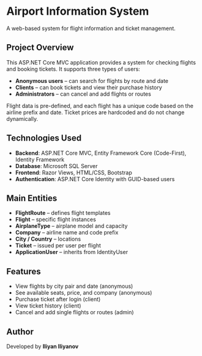 # Airport Information System

A web-based system for flight information and ticket management.

## Project Overview

This ASP.NET Core MVC application provides a system for checking flights and booking tickets. It supports three types of users:

- **Anonymous users** – can search for flights by route and date
- **Clients** – can book tickets and view their purchase history
- **Administrators** – can cancel and add flights or routes

Flight data is pre-defined, and each flight has a unique code based on the airline prefix and date. Ticket prices are hardcoded and do not change dynamically.

## Technologies Used

- **Backend**: ASP.NET Core MVC, Entity Framework Core (Code-First), Identity Framework
- **Database**: Microsoft SQL Server
- **Frontend**: Razor Views, HTML/CSS, Bootstrap 
- **Authentication**: ASP.NET Core Identity with GUID-based users

## Main Entities

- **FlightRoute** – defines flight templates
- **Flight** – specific flight instances
- **AirplaneType** – airplane model and capacity
- **Company** – airline name and code prefix
- **City / Country** – locations
- **Ticket** – issued per user per flight
- **ApplicationUser** – inherits from IdentityUser<Guid>

## Features

- View flights by city pair and date (anonymous)
- See available seats, price, and company (anonymous)
- Purchase ticket after login (client)
- View ticket history (client)
- Cancel and add single flights or routes (admin)

## Author

Developed by **Iliyan Iliyanov**  